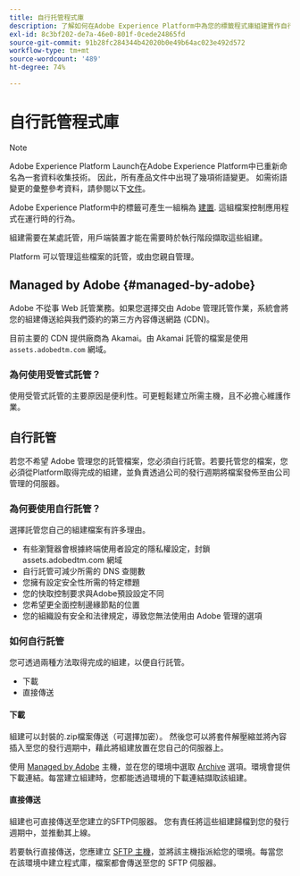```yaml
---
title: 自行托管程式庫
description: 了解如何在Adobe Experience Platform中為您的標籤程式庫組建實作自行托管。
exl-id: 8c3bf202-de7a-46e0-801f-0cede24865fd
source-git-commit: 91b28fc284344b42020b0e49b64ac023e492d572
workflow-type: tm+mt
source-wordcount: '489'
ht-degree: 74%

---
```


# 自行託管程式庫

>[!NOTE]
>
>Adobe Experience Platform Launch在Adobe Experience Platform中已重新命名為一套資料收集技術。 因此，所有產品文件中出現了幾項術語變更。 如需術語變更的彙整參考資料，請參閱以下[文件](../../../term-updates.md)。

Adobe Experience Platform中的標籤可產生一組稱為 [建置](../builds.md). 這組檔案控制應用程式在運行時的行為。

組建需要在某處託管，用戶端裝置才能在需要時於執行階段擷取這些組建。

Platform 可以管理這些檔案的託管，或由您親自管理。

## Managed by Adobe {#managed-by-adobe}

Adobe 不從事 Web 託管業務。如果您選擇交由 Adobe 管理託管作業，系統會將您的組建傳送給與我們簽約的第三方內容傳送網路 (CDN)。

目前主要的 CDN 提供廠商為 Akamai。由 Akamai 託管的檔案是使用 `assets.adobedtm.com` 網域。

### 為何使用受管式託管？

使用受管式託管的主要原因是便利性。可更輕鬆建立所需主機，且不必擔心維護作業。

## 自行託管

若您不希望 Adobe 管理您的託管檔案，您必須自行託管。若要托管您的檔案，您必須從Platform取得完成的組建，並負責透過公司的發行週期將檔案發佈至由公司管理的伺服器。

### 為何要使用自行託管？

選擇託管您自己的組建檔案有許多理由。

* 有些瀏覽器會根據終端使用者設定的隱私權設定，封鎖 assets.adobedtm.com 網域
* 自行託管可減少所需的 DNS 查閱數
* 您擁有設定安全性所需的特定標題
* 您的快取控制要求與Adobe預設設定不同
* 您希望更全面控制邊緣節點的位置
* 您的組織設有安全和法律規定，導致您無法使用由 Adobe 管理的選項

### 如何自行託管

您可透過兩種方法取得完成的組建，以便自行託管。

* 下載
* 直接傳送

#### 下載

組建可以封裝的.zip檔案傳送（可選擇加密）。 然後您可以將套件解壓縮並將內容插入至您的發行週期中，藉此將組建放置在您自己的伺服器上。

使用 [Managed by Adobe](self-hosting-libraries.md) 主機，並在您的環境中選取 [Archive](../environments.md) 選項。環境會提供下載連結。每當建立組建時，您都能透過環境的下載連結擷取該組建。

#### 直接傳送

組建也可直接傳送至您建立的SFTP伺服器。 您有責任將這些組建歸檔到您的發行週期中，並推動其上線。

若要執行直接傳送，您應建立 [SFTP 主機](sftp-host.md)，並將該主機指派給您的環境。每當您在該環境中建立程式庫，檔案都會傳送至您的 SFTP 伺服器。
